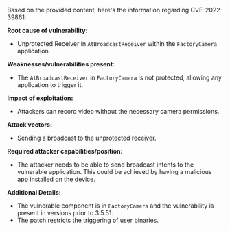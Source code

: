 Based on the provided content, here's the information regarding CVE-2022-39861:

**Root cause of vulnerability:**
- Unprotected Receiver in `AtBroadcastReceiver` within the `FactoryCamera` application.

**Weaknesses/vulnerabilities present:**
- The `AtBroadcastReceiver` in `FactoryCamera` is not protected, allowing any application to trigger it.

**Impact of exploitation:**
- Attackers can record video without the necessary camera permissions.

**Attack vectors:**
- Sending a broadcast to the unprotected receiver.

**Required attacker capabilities/position:**
- The attacker needs to be able to send broadcast intents to the vulnerable application. This could be achieved by having a malicious app installed on the device.

**Additional Details:**
- The vulnerable component is in `FactoryCamera` and the vulnerability is present in versions prior to 3.5.51.
- The patch restricts the triggering of user binaries.
